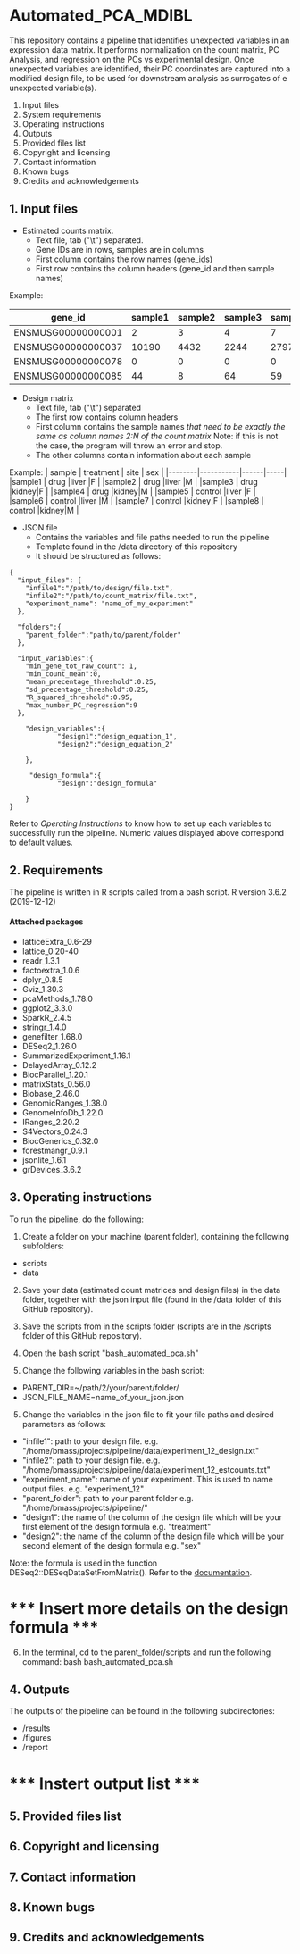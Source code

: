 # Automated_PCA_MDIBL
This repository contains a pipeline that identifies unexpected variables in an expression data matrix. It performs normalization on the count matrix, PC Analysis, and regression on the PCs vs experimental design. Once unexpected variables are identified, their PC coordinates are captured into a modified design file, to be used for downstream analysis as surrogates of e unexpected variable(s).


1. Input files
2. System requirements
3. Operating instructions
4. Outputs
5. Provided files list
6. Copyright and licensing 
7. Contact information
8. Known bugs
9. Credits and acknowledgements


## 1. Input files
- Estimated counts matrix.
  - Text file, tab ("\t") separated.
  - Gene IDs are in rows, samples are in columns
  - First column contains the row names (gene_ids)
  - First row contains the column headers (gene_id and then sample names)

Example:

| gene_id	| sample1	| sample2	| sample3	| sample4	| sample5	| sample6	| sample7	| sample8 |
|---------|---------|---------|---------|---------|---------|---------|---------|---------|
|ENSMUSG00000000001	| 2 | 3 |	4	| 7	| 3	| 5	| 1	| 3 |
|ENSMUSG00000000037	| 10190 | 4432 | 2244 |	2797 | 2540	| 15565	| 4369	| 12606 |
|ENSMUSG00000000078	| 0	| 0	| 0	| 0	| 0	| 0	| 0	| 0 |
|ENSMUSG00000000085	| 44	| 8	| 64	| 59	| 18	| 32	| 37	| 7 |

- Design matrix
  - Text file, tab ("\t") separated
  - The first row contains column headers
  - First column contains the sample names *that need to be exactly the same as column names 2:N of the count matrix*
    Note: if this is not the case, the program will throw an error and stop.
  - The other columns contain information about each sample
  
 Example:
 | sample | treatment | site | sex |
 |--------|-----------|------|-----|
 |sample1 | drug      |liver |F    |
 |sample2 | drug      |liver |M    |
 |sample3 | drug      |kidney|F    |
 |sample4 | drug      |kidney|M    |
 |sample5 | control   |liver |F    |
 |sample6 | control   |liver |M    |
 |sample7 | control   |kidney|F    |
 |sample8 | control   |kidney|M    |

- JSON file
  - Contains the variables and file paths needed to run the pipeline
  - Template found in the /data directory of this repository
  - It should be structured as follows:
  
``` 
{
  "input_files": {
    "infile1":"/path/to/design/file.txt",
    "infile2":"/path/to/count_matrix/file.txt",
    "experiment_name": "name_of_my_experiment"
  },
  
  "folders":{
    "parent_folder":"path/to/parent/folder"
  },
  
  "input_variables":{
    "min_gene_tot_raw_count": 1,
    "min_count_mean":0,
    "mean_precentage_threshold":0.25,
    "sd_precentage_threshold":0.25,
    "R_squared_threshold":0.95,
    "max_number_PC_regression":9
  },
  
    "design_variables":{
            "design1":"design_equation_1",
            "design2":"design_equation_2"
            
    },
    
     "design_formula":{
            "design":"design_formula"
            
    }  
}
```

Refer to *Operating Instructions* to know how to set up each variables to successfully run the pipeline. Numeric values displayed above correspond to default values.


## 2. Requirements
The pipeline is written in R scripts called from a bash script.
R version 3.6.2 (2019-12-12)

#### Attached packages
- latticeExtra_0.6-29
- lattice_0.20-40   
- readr_1.3.1    
- factoextra_1.0.6  
- dplyr_0.8.5      
- Gviz_1.30.3    
- pcaMethods_1.78.0  
- ggplot2_3.3.0 
- SparkR_2.4.5               
- stringr_1.4.0  
- genefilter_1.68.0  
- DESeq2_1.26.0    
- SummarizedExperiment_1.16.1
- DelayedArray_0.12.2   
- BiocParallel_1.20.1        
- matrixStats_0.56.0    
- Biobase_2.46.0           
- GenomicRanges_1.38.0     
- GenomeInfoDb_1.22.0   
- IRanges_2.20.2           
- S4Vectors_0.24.3  
- BiocGenerics_0.32.0  
- forestmangr_0.9.1       
- jsonlite_1.6.1   
- grDevices_3.6.2

## 3. Operating instructions

To run the pipeline, do the following:

1. Create a folder on your machine (parent folder), containing the following subfolders:
- scripts
- data

2. Save your data (estimated count matrices and design files) in the data folder, together with the json input file (found in the /data folder of this GitHub repository).

3. Save the scripts from in the scripts folder (scripts are in the /scripts folder of this GitHub repository).

4. Open the bash script "bash_automated_pca.sh"

5. Change the following variables in the bash script:
  - PARENT_DIR=~/path/2/your/parent/folder/
  - JSON_FILE_NAME=name_of_your_json.json
  
 5. Change the variables in the json file to fit your file paths and desired parameters as follows:
  -  "infile1": path to your design file. e.g. "/home/bmass/projects/pipeline/data/experiment_12_design.txt"
  -  "infile2": path to your design file. e.g. "/home/bmass/projects/pipeline/data/experiment_12_estcounts.txt"
  -  "experiment_name": name of your experiment. This is used to name output files. e.g. "experiment_12"
  -  "parent_folder": path to your parent folder e.g. "/home/bmass/projects/pipeline/"
  -  "design1": the name of the column of the design file which will be your first element of the design formula e.g. "treatment"
  -  "design2": the name of the column of the design file which will be your second element of the design formula e.g. "sex"

Note: the formula is used in the function DESeq2::DESeqDataSetFromMatrix(). Refer to the [documentation](https://www.rdocumentation.org/packages/DESeq2/versions/1.12.3/topics/DESeqDataSet-class).

# *** Insert more details on the design formula ***
  
 6. In the terminal, cd to the parent_folder/scripts and run the following command:
 bash bash_automated_pca.sh

## 4. Outputs

The outputs of the pipeline can be found in the following subdirectories:
  - /results
  - /figures
  - /report

# *** Instert output list ***

## 5. Provided files list
## 6. Copyright and licensing 
## 7. Contact information
## 8. Known bugs
## 9. Credits and acknowledgements

